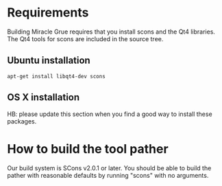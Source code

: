 # Requirements

Building Miracle Grue requires that you install scons and the Qt4 libraries. The Qt4 tools for scons are included in the source tree.

## Ubuntu installation

    apt-get install libqt4-dev scons
    
## OS X installation

HB: please update this section when you find a good way to install these packages.

# How to build the tool pather

Our build system is SCons v2.0.1 or later. You should be able to build the pather with reasonable defaults by running "scons" with no arguments.
